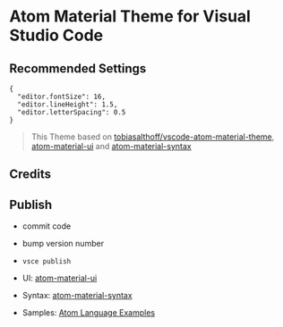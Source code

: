 # Atom Material Theme for Visual Studio Code

## Recommended Settings

```
{
  "editor.fontSize": 16,
  "editor.lineHeight": 1.5,
  "editor.letterSpacing": 0.5
}
```

> This Theme based on [tobiasalthoff/vscode-atom-material-theme](https://github.com/lubelski/vscode-sublime-material-theme), [atom-material-ui](https://github.com/atom-material/atom-material-ui) and [atom-material-syntax](https://github.com/atom-material/atom-material-syntax)

## Credits


## Publish

- commit code
- bump version number 
- `vsce publish`

- UI: [atom-material-ui](https://github.com/atom-material/atom-material-ui)
- Syntax: [atom-material-syntax](https://github.com/atom-material/atom-material-syntax)
- Samples: [Atom Language Examples](https://github.com/atom/language-examples)